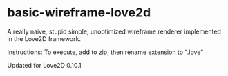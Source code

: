 # basic-wireframe-love2d
A really naive, stupid simple, unoptimized wireframe renderer implemented in the Love2D framework.

Instructions:
To execute, add to zip, then rename extension to ".love"

Updated for Love2D 0.10.1
